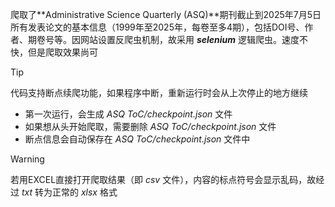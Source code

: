 爬取了**Administrative Science Quarterly (ASQ)**期刊截止到2025年7月5日所有发表论文的基本信息（1999年至2025年，每卷至多4期），包括DOI号、作者、期卷号等。因网站设置反爬虫机制，故采用 ***selenium*** 逻辑爬虫。速度不快，但是爬取效果尚可
> [!TIP]
> 代码支持断点续爬功能，如果程序中断，重新运行时会从上次停止的地方继续
> + 第一次运行，会生成 *ASQ ToC/checkpoint.json* 文件
> + 如果想从头开始爬取，需要删除 *ASQ ToC/checkpoint.json* 文件
> + 断点信息会自动保存在 *ASQ ToC/checkpoint.json* 文件中

> [!WARNING]
> 若用EXCEL直接打开爬取结果（即 *csv* 文件），内容的标点符号会显示乱码，故经过 *txt* 转为正常的 *xlsx* 格式
